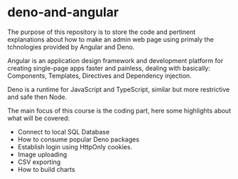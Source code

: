 # deno-and-angular

The purpose of this repository is to store the code and pertinent explanations about how to make an admin web page using primaly the tchnologies provided by Angular and Deno.

Angular is an application design framework and development platform for creating single-page apps faster and painless, dealing with basically: Components, Templates, Directives and Dependency injection.

Deno is a runtime for JavaScript and TypeScript, similar but more restrictive and safe then Node.

The main focus of this course is the coding part, here some highlights about what will be covered:

- Connect to local SQL Database
- How to consume popular Deno packages
- Establish login using HttpOnly cookies.
- Image uploading
- CSV exporting
- How to build charts
